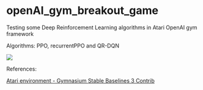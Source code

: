 # openAI_gym_breakout_game
Testing some Deep Reinforcement Learning algorithms in Atari OpenAI gym framework

Algorithms: PPO, recurrentPPO and QR-DQN

![](https://github.com/Your_Repository_Name/Your_GIF_Name.gif)

References:

<a href="https://gymnasium.farama.org/environments/atari/breakout/" target="_blank">Atari environment - Gymnasium </a>
<a href="https://github.com/Stable-Baselines-Team/stable-baselines3-contrib" target="_blank">Stable Baselines 3 Contrib </a>
